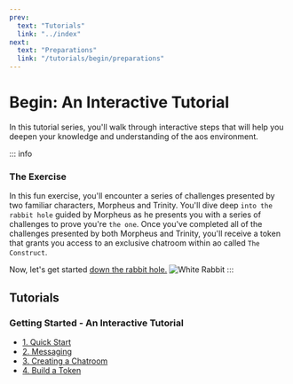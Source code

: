 ```yaml
---
prev:
  text: "Tutorials"
  link: "../index"
next:
  text: "Preparations"
  link: "/tutorials/begin/preparations"
---
```


# Begin: An Interactive Tutorial

In this tutorial series, you'll walk through interactive steps that will help you deepen your knowledge and understanding of the aos environment.

::: info

### The Exercise

In this fun exercise, you'll encounter a series of challenges presented by two familiar characters, Morpheus and Trinity. You'll dive deep `into the rabbit hole` guided by Morpheus as he presents you with a series of challenges to prove you're `the one`. Once you've completed all of the challenges presented by both Morpheus and Trinity, you'll receive a token that grants you access to an exclusive chatroom within ao called `The Construct`.

Now, let's get started [down the rabbit hole.](preparations)
![White Rabbit](/white_rabbit_outline.svg)
:::

## Tutorials

### Getting Started - An Interactive Tutorial

- [1. Quick Start](preparations)
- [2. Messaging](messaging)
- [3. Creating a Chatroom](chatroom)
- [4. Build a Token](token)
